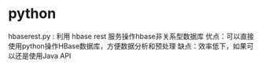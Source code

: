 # python

hbaserest.py : 
利用 hbase rest 服务操作hbase非关系型数据库
优点：可以直接使用python操作HBase数据库，方便数据分析和预处理
缺点：效率低下，如果可以还是使用Java API
